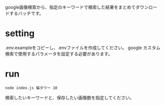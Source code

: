 google画像検索から、指定のキーワードで検索した結果をまとめてダウンロードするバッチです。

# setting
.env.exampleをコピーし、.envファイルを作成してください。
google カスタム検索で使用するパラメータを設定する必要があります。

# run
```
node index.js 猫タワー 10
```

検索したいキーワードと、保存したい画像数を指定してください。
